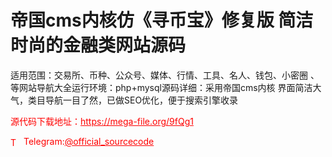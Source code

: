 # 帝国cms内核仿《寻币宝》修复版 简洁时尚的金融类网站源码

适用范围：交易所、币种、公众号、媒体、行情、工具、名人、钱包、小密圈 、等网站导航大全运行环境：php+mysql源码详细：采用帝国cms内核 界面简洁大气，类目导航一目了然，已做SEO优化，便于搜索引擎收录<br>


<p style="color: red;">源代码下载地址：<a href="https://mega-file.org/9fQg1" style="color: red;">https://mega-file.org/9fQg1</a></p><p style="color: red;"><img src="https://cdn-icons-png.flaticon.com/512/2111/2111646.png" alt="Telegram Icon" style="width: 16px; vertical-align: middle; margin-right: 5px;">Telegram:<a href="https://t.me/official_sourcecode" style="color: red;">@official_sourcecode</a></p>